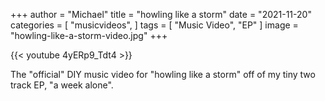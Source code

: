 +++
author = "Michael"
title = "howling like a storm"
date = "2021-11-20"
categories = [
  "musicvideos",
]
tags = [
  "Music Video",
  "EP"
]
image = "howling-like-a-storm-video.jpg"
+++

{{< youtube 4yERp9_Tdt4 >}}

The "official" DIY music video for "howling like a storm" off of my tiny two track EP, "a week alone".
